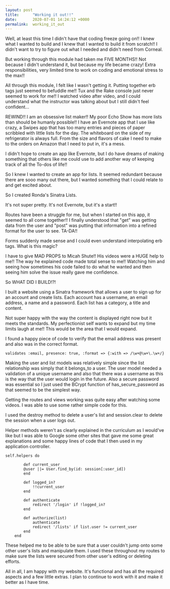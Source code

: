 ```yaml
---
layout: post
title:      "Working it out!!"
date:       2020-07-01 14:24:12 +0000
permalink:  working_it_out
---
```


Well, at least this time I didn't have that coding freeze going on!! I knew what I wanted to build and I knew that I wanted to build it from scratch!! I didn't want to try to figure out what I needed and didn't need from Corneal. 

But working through this module had taken me FIVE MONTHS!! Not because I didn't understand it, but because my life became crazy! Extra responsibilities, very limited time to work on coding and emotional stress to the max!!

All through this module, I felt like I wasn't getting it. Putting together erb tags just seemed to befuddle me!! Tux and the Rake console just never seemed to work for me!! I watched video after video, and I could understand what the instructor was talking about but I still didn't feel confident...

REWIND!! I am an obsessive list maker!! My poor Echo Show has more lists than should be humanly possible!! I have an Evernote app that I use like crazy, a Swipes app that has too many entries and pieces of paper scribbled with little lists for the day. The whiteboard on the side of my refrigerator is always full. From the size and flavors of cake I need to make to the orders on Amazon that I need to put in, it's a mess. 

I didn't hope to create an app like Evernote, but I do have dreams of making something that others like me could use to add another way of keeping track of all the To-dos of life!! 

So I knew I wanted to create an app for lists. It seemed redundant because there are sooo many out there, but I wanted something that I could relate to and get excited about. 

So I created Ronda's Sinatra Lists.

It's not super pretty. It's not Evernote, but it's a start!!

Routes have been a struggle for me, but when I started on this app, it seemed to all come together!! I finally understood that "get" was getting data from the user and "post" was putting that information into a refined format for the user to see. TA-DA!!

Forms suddenly made sense and I could even understand interpolating erb tags. What is this magic? 

I have to give MAD PROPS to Micah Shute!! His videos were a HUGE help to me!! The way he explained code made total sense to me!! Watching him and seeing how sometimes his code failed to do what he wanted and then seeing him solve the issue really gave me confidence. 


So WHAT DID I BUILD!?!

I built a website using a Sinatra framework that allows a user to sign up for an account and create lists. Each account has a username, an email address, a name and a password. Each list has a category, a title and content. 

Not super happy with the way the content is displayed right now but it meets the standards. My perfectionist self wants to expand but my time limits laugh at me!! This would be the area that I would expand.

I found a happy piece of code to verify that the email address was present and also was in the correct format.

```
validates :email, presence: true, :format => {:with => /\w+@\w+\.\w+/}
```

Making the user and list models was relatively simple since the list relationship was simply that it belongs_to a user. The user model needed a validation of a unique username and also that there was a username as this is the way that the user would login in the future. 
Also a secure password was essential so I just used the BCrypt function of has_secure_password as that seemed to be the simplest way. 

Getting the routes and views working was quite easy after watching some videos. I was able to use some rather simple code for this. 

I used the destroy method to delete a user's list and session.clear to delete the session when a user logs out.

Helper methods weren't as clearly explained in the curriculum as I would've like but I was able to Google some other sites that gave me some great explanations and some happy lines of code that I then used in my application controller.


```
self.helpers do

        def current_user
        @user ||= User.find_by(id: session[:user_id])
        end

        def logged_in?
            !!current_user
        end

        def authenticate
            redirect '/login' if !logged_in?
        end

        def authorize(list)
            authenticate
            redirect '/lists' if list.user != current_user
        end
    end
```

These helped me to be able to be sure that a user couldn't jump onto some other user's lists and manipulate them. I used these throughout my routes to make sure the lists were secured from other user's editing or deleting efforts.


All in all, I am happy with my website. It's functional and has all the required aspects and a few little extras. I plan to continue to work with it and make it better as I have time. 


